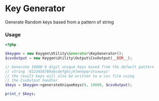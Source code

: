 # Key Generator
Generate Random keys based from a pattern of string
### Usage
```php
<?php

$keygen = new Keygen\Utility\Generator\KeyGenerator();
$csvOutput = new Keygen\Utility\Output\CsvOutput(__DIR__);

// Generate 10000 9 digit unique keys based from the default pattern 
// string '0123456789abcdefghijklmnopqrstuvwxyz'
// the result keys will also be written to a csv file using 
// the CsvOutput handler
$keys = $keygen->generateUniqueKeys(9, 10000, $csvOutput);

print_r $keys;
```
